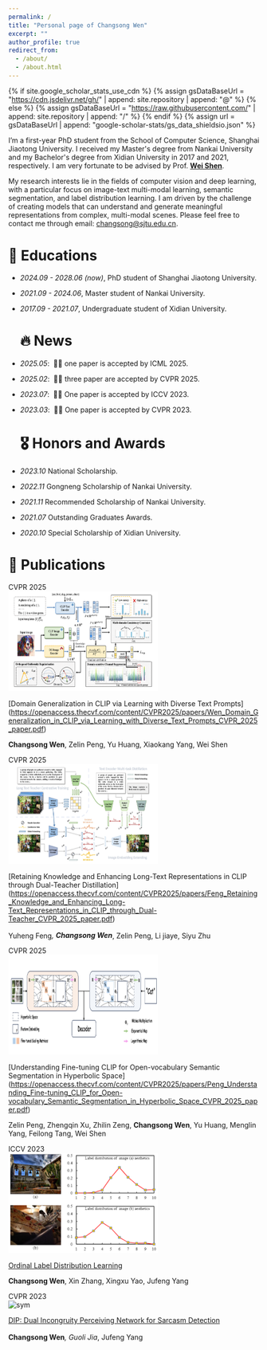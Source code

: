 ```yaml
---
permalink: /
title: "Personal page of Changsong Wen"
excerpt: ""
author_profile: true
redirect_from: 
  - /about/
  - /about.html
---
```


{% if site.google_scholar_stats_use_cdn %}
{% assign gsDataBaseUrl = "https://cdn.jsdelivr.net/gh/" | append: site.repository | append: "@" %}
{% else %}
{% assign gsDataBaseUrl = "https://raw.githubusercontent.com/" | append: site.repository | append: "/" %}
{% endif %}
{% assign url = gsDataBaseUrl | append: "google-scholar-stats/gs_data_shieldsio.json" %}

<span class='anchor' id='about-me'></span>

I’m a first-year PhD student from the School of Computer Science, Shanghai Jiaotong University. I received my Master's degree from Nankai University and my Bachelor's degree from Xidian University in 2017 and 2021, respectively. I am very fortunate to be advised by Prof. [**Wei Shen**](https://shenwei1231.github.io/).

My research interests lie in the fields of computer vision and deep learning, with a particular focus on image-text multi-modal learning, semantic segmentation, and label distribution learning. I am driven by the challenge of creating models that can understand and generate meaningful representations from complex, multi-modal scenes. Please feel free to contact me through email: changsong@sjtu.edu.cn.

# 📖 Educations
- *2024.09 - 2028.06 (now)*, PhD student of Shanghai Jiaotong University. 
- *2021.09 - 2024.06*, Master student of Nankai University. 
- *2017.09 - 2021.07*, Undergraduate student of Xidian University.

  # 🔥 News
- *2025.05*: &nbsp;🎉🎉 one paper is accepted by ICML 2025.
- *2025.02*: &nbsp;🎉🎉 three paper are accepted by CVPR 2025.
- *2023.07*: &nbsp;🎉🎉 One paper is accepted by ICCV 2023. 
- *2023.03*: &nbsp;🎉🎉 One paper is accepted by CVPR 2023. 

  # 🎖 Honors and Awards
- *2023.10* National Scholarship.
- *2022.11* Gongneng Scholarship of Nankai University.
- *2021.11* Recommended Scholarship of Nankai University.
- *2021.07* Outstanding Graduates Awards. 
- *2020.10* Special Scholarship of Xidian University. 

# 📝 Publications 

<div class='paper-box'><div class='paper-box-image'><div><div class="badge">CVPR 2025</div><img src='../images/DG.PNG' alt="sym" width="300px" height="200px"></div></div>
<div class='paper-box-text' markdown="1">
  
[Domain Generalization in CLIP via Learning with Diverse Text Prompts]
(https://openaccess.thecvf.com/content/CVPR2025/papers/Wen_Domain_Generalization_in_CLIP_via_Learning_with_Diverse_Text_Prompts_CVPR_2025_paper.pdf)

**Changsong Wen**, Zelin Peng, Yu Huang, Xiaokang Yang, Wei Shen
</div>
</div>



<div class='paper-box'><div class='paper-box-image'><div><div class="badge">CVPR 2025</div><img src='../images/long-clip.PNG' alt="sym" width="300px" height="200px"></div></div>
<div class='paper-box-text' markdown="1">
  
[Retaining Knowledge and Enhancing Long-Text Representations in CLIP through Dual-Teacher Distillation]
(https://openaccess.thecvf.com/content/CVPR2025/papers/Feng_Retaining_Knowledge_and_Enhancing_Long-Text_Representations_in_CLIP_through_Dual-Teacher_CVPR_2025_paper.pdf)

Yuheng Feng<sup>*</sup>, **Changsong Wen**<sup>*</sup>, Zelin Peng, Li jiaye, Siyu Zhu
</div>
</div>



<div class='paper-box'><div class='paper-box-image'><div><div class="badge">CVPR 2025</div><img src='../images/hyperbolic.PNG' alt="sym" width="300px" height="200px"></div></div>
<div class='paper-box-text' markdown="1">
  
[Understanding Fine-tuning CLIP for Open-vocabulary Semantic Segmentation in Hyperbolic Space]
(https://openaccess.thecvf.com/content/CVPR2025/papers/Peng_Understanding_Fine-tuning_CLIP_for_Open-vocabulary_Semantic_Segmentation_in_Hyperbolic_Space_CVPR_2025_paper.pdf)

Zelin Peng, Zhengqin Xu, Zhilin Zeng, **Changsong Wen**, Yu Huang, Menglin Yang, Feilong Tang, Wei Shen
</div>
</div>



<div class='paper-box'><div class='paper-box-image'><div><div class="badge">ICCV 2023</div><img src='../images/OLDL.PNG' alt="sym" width="300px" height="200px"></div></div>
<div class='paper-box-text' markdown="1">

[Ordinal Label Distribution Learning](https://openaccess.thecvf.com/content/ICCV2023/papers/Wen_Ordinal_Label_Distribution_Learning_ICCV_2023_paper.pdf)

**Changsong Wen**, Xin Zhang, Xingxu Yao, Jufeng Yang
</div>
</div>


<div class='paper-box'><div class='paper-box-image'><div><div class="badge">CVPR 2023</div><img src='../images/Sarcasm.PNG' alt="sym" width="300px" height="200px"></div></div>
<div class='paper-box-text' markdown="1">
  
[DIP: Dual Incongruity Perceiving Network for Sarcasm Detection](https://openaccess.thecvf.com/content/CVPR2023/papers/Wen_DIP_Dual_Incongruity_Perceiving_Network_for_Sarcasm_Detection_CVPR_2023_paper.pdf)

**Changsong Wen**<sup>*</sup>, Guoli Jia<sup>*</sup>, Jufeng Yang 
</div>
</div>

